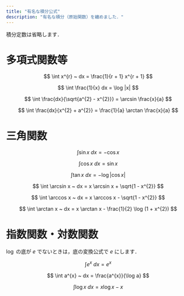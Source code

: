 ```yaml
---
title: "有名な積分公式"
description: "有名な積分（原始関数）を纏めました．"
---
```


積分定数は省略します．

# 多項式関数等

$$
\int x^{r} ~ dx = \frac{1}{r + 1} x^{r + 1}
$$

$$
\int \frac{1}{x} dx = \log |x|
$$

$$
\int \frac{dx}{\sqrt{a^{2} - x^{2}}} = \arcsin \frac{x}{a}
$$

$$
\int \frac{dx}{x^{2} + a^{2}} = \frac{1}{a} \arctan \frac{x}{a}
$$

# 三角関数

$$
\int \sin x ~ dx = - \cos x
$$

$$
\int \cos x ~ dx = \sin x
$$

$$
\int \tan x ~ dx = - \log |\cos x|
$$

$$
\int \arcsin x ~ dx = x \arcsin x + \sqrt{1 - x^{2}}
$$

$$
\int \arccos x ~ dx = x \arccos x - \sqrt{1 - x^{2}}
$$

$$
\int \arctan x ~ dx = x \arctan x - \frac{1}{2} \log (1 + x^{2})
$$

# 指数関数・対数関数

$\log$ の底が $e$ でないときは，底の変換公式で $e$ にします．

$$
\int e^{x} ~ dx = e^{x}
$$

$$
\int a^{x} ~ dx = \frac{a^{x}}{\log a}
$$

$$
\int \log x ~ dx = x \log x - x
$$

